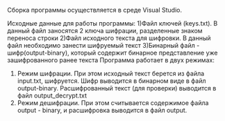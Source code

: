 Сборка программы осуществляется в среде Visual Studio.

Исходные данные для работы программы:
1)Файл ключей (keys.txt). В данный файл заносятся 2 ключа шифрации, разделенные знаком переноса строки
2)Файл исходного текста для шифровки. В данный файл необходимо занести шифруемый текст
3)Бинарный файл - шифр(output-binary), который содержит бинарное представление
уже зашифрованного ранее текста
Программа работает в двух режимах:
1) Режим шифрации. При этом исходный текст берется из файла input.txt, шифруется.
   Шифр выводится в бинарном виде в файл output-binary. Расшифрованный текст
(для проверки) выводится в файл output_decrypt.txt
2) Режим дешифрации. При этом считывается содержимое файла output - binary,
и расшифровка выводится в файл output.
